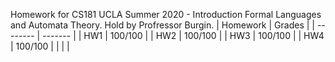 Homework for CS181 UCLA Summer 2020 - Introduction Formal Languages and Automata Theory. Hold by Profressor Burgin. 
| Homework | Grades  |
| -------- | ------- |
| HW1      | 100/100 |
| HW2      | 100/100 |
| HW3      | 100/100 |
| HW4      | 100/100 |
|          |         |
